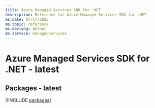 ```yaml
---
title: Azure Managed Services SDK for .NET
description: Reference for Azure Managed Services SDK for .NET
ms.date: 07/17/2025
ms.topic: reference
ms.devlang: dotnet
ms.service: managedservices
---
```

# Azure Managed Services SDK for .NET - latest
## Packages - latest
[!INCLUDE [packages](managed-services-index.md)]